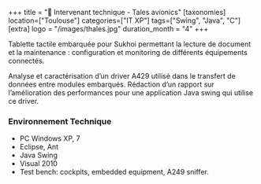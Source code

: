 +++
title = "🛬 Intervenant technique - Tales avionics"
[taxonomies]
location=["Toulouse"]
categories=["IT XP"]
tags=["Swing", "Java", "C"]
[extra]
logo = "/images/thales.jpg"
duration_month = "4"
+++

Tablette tactile embarquée pour Sukhoi permettant la lecture de document et la maintenance : configuration et monitoring de différents équipements connectés.

<!-- more -->

Analyse et caractérisation d’un driver A429 utilisé dans le transfert de données entre modules embarqués. Rédaction d’un rapport sur l’amélioration des performances pour une application Java swing qui utilise ce driver.

### Environnement Technique

- PC Windows XP, 7
- Eclipse, Ant
- Java Swing
- Visual 2010
- Test bench: cockpits, embedded equipment, A249 sniffer.
